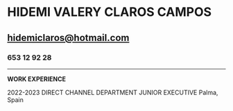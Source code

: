 # **HIDEMI VALERY CLAROS CAMPOS**


## **hidemiclaros@hotmail.com**


### 653 12 92 28


****************************************************************************************************

**WORK EXPERIENCE**

2022-2023         DIRECT CHANNEL DEPARTMENT JUNIOR EXECUTIVE             Palma, Spain

